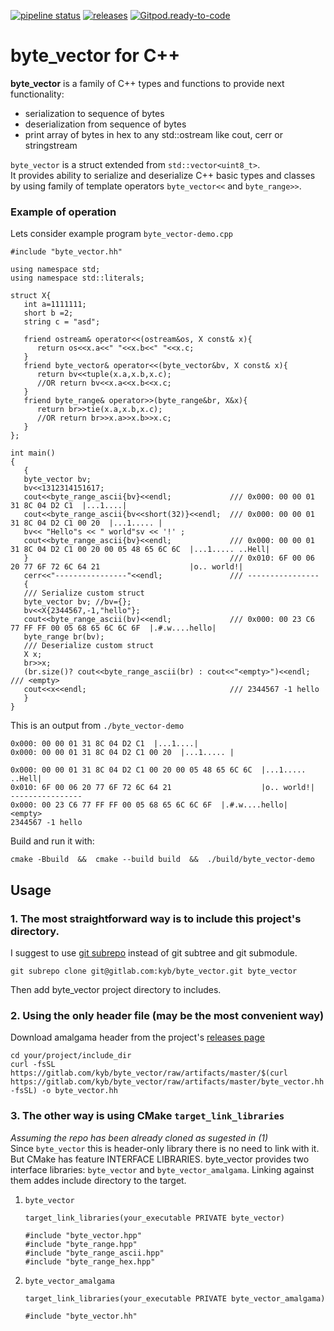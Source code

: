 [![pipeline status](https://gitlab.com/kyb/byte_vector/badges/master/pipeline.svg)](https://gitlab.com/kyb/byte_vector/pipelines?scope=branches) 
[![releases](https://img.shields.io/badge/byte_vector-releases-green.svg?style=flat)](https://gitlab.com/kyb/byte_vector/-/releases) 
[![Gitpod.ready-to-code](https://img.shields.io/badge/Gitpod-ready--to--code-blue?logo=gitpod)](https://gitpod.io/#https://gitlab.com/kyb/byte_vector) 

byte_vector for C++
===================
**byte_vector** is a family of C++ types and functions to provide next functionality:
- serialization to sequence of bytes
- deserialization from sequence of bytes
- print array of bytes in hex to any std::ostream like cout, cerr or stringstream

`byte_vector` is a struct extended from `std::vector<uint8_t>`.  
It provides ability to serialize and deserialize C++ basic types and classes 
by using family of template operators `byte_vector<<` and `byte_range>>`. 


### Example of operation
Lets consider example program `byte_vector-demo.cpp`
```
#include "byte_vector.hh"

using namespace std;
using namespace std::literals;

struct X{
   int a=1111111;
   short b =2;
   string c = "asd";
   
   friend ostream& operator<<(ostream&os, X const& x){
      return os<<x.a<<" "<<x.b<<" "<<x.c;
   }
   friend byte_vector& operator<<(byte_vector&bv, X const& x){
      return bv<<tuple(x.a,x.b,x.c); 
      //OR return bv<<x.a<<x.b<<x.c;
   }
   friend byte_range& operator>>(byte_range&br, X&x){
      return br>>tie(x.a,x.b,x.c);
      //OR return br>>x.a>>x.b>>x.c;
   }
};

int main()
{
   {
   byte_vector bv;
   bv<<1312314151617;
   cout<<byte_range_ascii{bv}<<endl;             /// 0x000: 00 00 01 31 8C 04 D2 C1  |...1....|
   cout<<byte_range_ascii{bv<<short(32)}<<endl;  /// 0x000: 00 00 01 31 8C 04 D2 C1 00 20  |...1..... |
   bv<< "Hello"s << " world"sv << '!' ;
   cout<<byte_range_ascii{bv}<<endl;             /// 0x000: 00 00 01 31 8C 04 D2 C1 00 20 00 05 48 65 6C 6C  |...1..... ..Hell|
   }                                             /// 0x010: 6F 00 06 20 77 6F 72 6C 64 21                    |o.. world!|
   cerr<<"----------------"<<endl;               /// ----------------
   {
   /// Serialize custom struct
   byte_vector bv; //bv={};
   bv<<X{2344567,-1,"hello"};
   cout<<byte_range_ascii(bv)<<endl;             /// 0x000: 00 23 C6 77 FF FF 00 05 68 65 6C 6C 6F  |.#.w....hello|
   byte_range br(bv);
   /// Deserialize custom struct
   X x;
   br>>x;
   (br.size()? cout<<byte_range_ascii(br) : cout<<"<empty>")<<endl;  /// <empty>
   cout<<x<<endl;                                /// 2344567 -1 hello
   }
}
```

This is an output from `./byte_vector-demo`
```
0x000: 00 00 01 31 8C 04 D2 C1  |...1....|
0x000: 00 00 01 31 8C 04 D2 C1 00 20  |...1..... |

0x000: 00 00 01 31 8C 04 D2 C1 00 20 00 05 48 65 6C 6C  |...1..... ..Hell|
0x010: 6F 00 06 20 77 6F 72 6C 64 21                    |o.. world!|
----------------
0x000: 00 23 C6 77 FF FF 00 05 68 65 6C 6C 6F  |.#.w....hello|
<empty>
2344567 -1 hello
```

Build and run it with:
```
cmake -Bbuild  &&  cmake --build build  &&  ./build/byte_vector-demo 
```


Usage
-----
### 1. The most straightforward way is to include this project's directory.
I suggest to use [git subrepo](https://github.com/ingydotnet/git-subrepo)
instead of git subtree and git submodule.
```
git subrepo clone git@gitlab.com:kyb/byte_vector.git byte_vector
```
Then add byte_vector project directory to includes.

### 2. Using the only header file (may be the most convenient way)
Download amalgama header from the project's [releases page](https://gitlab.com/kyb/byte_vector/-/releases)
```
cd your/project/include_dir
curl -fsSL https://gitlab.com/kyb/byte_vector/raw/artifacts/master/$(curl https://gitlab.com/kyb/byte_vector/raw/artifacts/master/byte_vector.hh -fsSL) -o byte_vector.hh
```

### 3. The other way is using CMake `target_link_libraries`
*Assuming the repo has been already cloned as sugested in (1)*  
Since `byte_vector` this is header-only library there is no need to link with it.
But CMake has feature INTERFACE LIBRARIES. byte_vector provides two interface 
libraries: `byte_vector` and `byte_vector_amalgama`. Linking against them addes 
include directory to the target.
1. `byte_vector`
    ```
    target_link_libraries(your_executable PRIVATE byte_vector)
    ```
    ```
    #include "byte_vector.hpp"
    #include "byte_range.hpp"
    #include "byte_range_ascii.hpp"
    #include "byte_range_hex.hpp"
    ```
2. `byte_vector_amalgama`
    ```
    target_link_libraries(your_executable PRIVATE byte_vector_amalgama)
    ```
    ```
    #include "byte_vector.hh"
    ```
